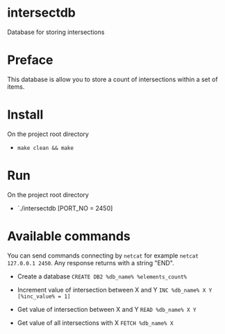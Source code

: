 # intersectdb
Database for storing intersections

# Preface
This database is allow you to store a count of intersections within a set of items.

# Install
On the project root directory
- `make clean && make`

# Run
On the project root directory
- `./intersectdb [PORT_NO = 2450]

# Available commands

You can send commands connecting by `netcat` for example `netcat 127.0.0.1 2450`. Any response returns with a string "END".

- Create a database
`CREATE DB2 %db_name% %elements_count%`

- Increment value of intersection between X and Y
`INC %db_name% X Y [%inc_value% = 1]`

- Get value of intersection between X and Y
`READ %db_name% X Y`

- Get value of all intersections with X
`FETCH %db_name% X`
